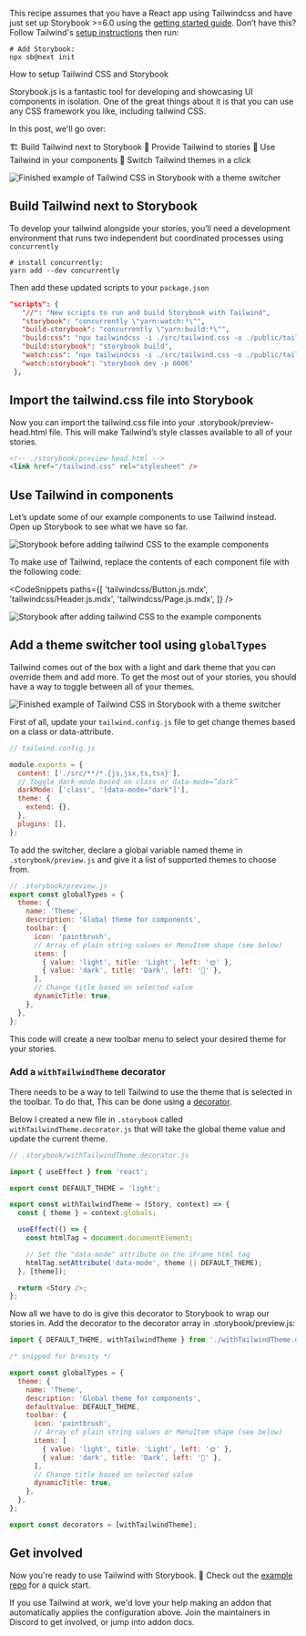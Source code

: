 <div class="aside aside__no-top">

This recipe assumes that you have a React app using Tailwindcss and have just set up Storybook >=6.0 using the [getting started guide](/docs/react/get-started/install). Don’t have this? Follow Tailwind's [setup instructions](https://tailwindcss.com/docs/installation) then run:

```shell
# Add Storybook:
npx sb@next init
```

</div>

<RecipeHeader>

How to setup Tailwind CSS and Storybook

</RecipeHeader>

Storybook.js is a fantastic tool for developing and showcasing UI components in isolation. One of the great things about it is that you can use any CSS framework you like, including tailwind CSS.

In this post, we'll go over:

🏗️ Build Tailwind next to Storybook
🎁 Provide Tailwind to stories
🧱 Use Tailwind in your components
🎨 Switch Tailwind themes in a click

![Finished example of Tailwind CSS in Storybook with a theme switcher](https://user-images.githubusercontent.com/18172605/208201389-1f448dbb-978c-442e-9d6b-7bf3fea63e64.gif)

## Build Tailwind next to Storybook

To develop your tailwind alongside your stories, you’ll need a development environment that runs two independent but coordinated processes using `concurrently`

```shell
# install concurrently:
yarn add --dev concurrently
```

Then add these updated scripts to your `package.json`

```json
"scripts": {
   "//": "New scripts to run and build Storybook with Tailwind",
   "storybook": "concurrently \"yarn:watch:*\"",
   "build-storybook": "concurrently \"yarn:build:*\"",
   "build:css": "npx tailwindcss -i ./src/tailwind.css -o ./public/tailwind.css",
   "build:storybook": "storybook build",
   "watch:css": "npx tailwindcss -i ./src/tailwind.css -o ./public/tailwind.css --watch",
   "watch:storybook": "storybook dev -p 6006"
 },
```

## Import the tailwind.css file into Storybook

Now you can import the tailwind.css file into your .storybook/preview-head.html file. This will make Tailwind’s style classes available to all of your stories.

```html
<!-- ./storybook/preview-head.html -->
<link href="/tailwind.css" rel="stylesheet" />
```

## Use Tailwind in components

Let’s update some of our example components to use Tailwind instead. Open up Storybook to see what we have so far.

![Storybook before adding tailwind CSS to the example components](https://user-images.githubusercontent.com/18172605/208201413-ace25d53-880a-4580-a81a-3d628fba229e.gif)

To make use of Tailwind, replace the contents of each component file with the following code:

<!-- prettier-ignore-start -->

<CodeSnippets
    paths={[
        'tailwindcss/Button.js.mdx',
        'tailwindcss/Header.js.mdx',
        'tailwindcss/Page.js.mdx',
    ]}
/>

<!-- prettier-ignore-end -->

![Storybook after adding tailwind CSS to the example components](https://user-images.githubusercontent.com/18172605/208201423-c7ea9392-1851-4fc3-9968-6d05399c2e91.gif)

## Add a theme switcher tool using `globalTypes`

Tailwind comes out of the box with a light and dark theme that you can override them and add more. To get the most out of your stories, you should have a way to toggle between all of your themes.

![Finished example of Tailwind CSS in Storybook with a theme switcher](https://user-images.githubusercontent.com/18172605/208201389-1f448dbb-978c-442e-9d6b-7bf3fea63e64.gif)

First of all, update your `tailwind.config.js` file to get change themes based on a class or data-attribute.

```js
// tailwind.config.js

module.exports = {
  content: ['./src/**/*.{js,jsx,ts,tsx}'],
  // Toggle dark-mode based on class or data-mode=”dark”
  darkMode: ['class', '[data-mode="dark"]'],
  theme: {
    extend: {},
  },
  plugins: [],
};
```

To add the switcher, declare a global variable named theme in `.storybook/preview.js` and give it a list of supported themes to choose from.

```js
// .storybook/preview.js
export const globalTypes = {
  theme: {
    name: 'Theme',
    description: 'Global theme for components',
    toolbar: {
      icon: 'paintbrush',
      // Array of plain string values or MenuItem shape (see below)
      items: [
        { value: 'light', title: 'Light', left: '🌞' },
        { value: 'dark', title: 'Dark', left: '🌛' },
      ],
      // Change title based on selected value
      dynamicTitle: true,
    },
  },
};
```

This code will create a new toolbar menu to select your desired theme for your stories.

### Add a `withTailwindTheme` decorator

There needs to be a way to tell Tailwind to use the theme that is selected in the toolbar. To do that, This can be done using a [decorator](/docs/vue/writing-stories/decorators).

Below I created a new file in `.storybook` called `withTailwindTheme.decorator.js` that will take the global theme value and update the current theme.

```js
// .storybook/withTailwindTheme.decorator.js

import { useEffect } from 'react';

export const DEFAULT_THEME = 'light';

export const withTailwindTheme = (Story, context) => {
  const { theme } = context.globals;

  useEffect(() => {
    const htmlTag = document.documentElement;

    // Set the "data-mode" attribute on the iFrame html tag
    htmlTag.setAttribute('data-mode', theme || DEFAULT_THEME);
  }, [theme]);

  return <Story />;
};
```

Now all we have to do is give this decorator to Storybook to wrap our stories in. Add the decorator to the decorator array in .storybook/preview.js:

```js
import { DEFAULT_THEME, withTailwindTheme } from './withTailwindTheme.decorator';

/* snipped for brevity */

export const globalTypes = {
  theme: {
    name: 'Theme',
    description: 'Global theme for components',
    defaultValue: DEFAULT_THEME,
    toolbar: {
      icon: 'paintbrush',
      // Array of plain string values or MenuItem shape (see below)
      items: [
        { value: 'light', title: 'Light', left: '🌞' },
        { value: 'dark', title: 'Dark', left: '🌛' },
      ],
      // Change title based on selected value
      dynamicTitle: true,
    },
  },
};

export const decorators = [withTailwindTheme];
```

## Get involved

Now you're ready to use Tailwind with Storybook. 🎉 Check out the [example repo](https://github.com/Integrayshaun/storybook-tailwind-recipe-example) for a quick start.

If you use Tailwind at work, we'd love your help making an addon that automatically applies the configuration above. Join the maintainers in Discord to get involved, or jump into addon docs.
